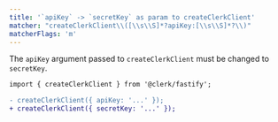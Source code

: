 ```yaml
---
title: '`apiKey` -> `secretKey` as param to createClerkClient'
matcher: "createClerkClient\\([\\s\\S]*?apiKey:[\\s\\S]*?\\)"
matcherFlags: 'm'
---
```


The `apiKey` argument passed to `createClerkClient` must be changed to `secretKey`.

```diff
import { createClerkClient } from '@clerk/fastify';

- createClerkClient({ apiKey: '...' });
+ createClerkClient({ secretKey: '...' });
```
